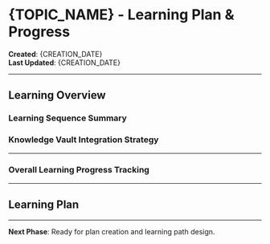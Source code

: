# {TOPIC_NAME} - Learning Plan & Progress

**Created**: {CREATION_DATE}  
**Last Updated**: {CREATION_DATE}

---

## Learning Overview

### Learning Sequence Summary
<!-- 
DESCRIPTION: Provide a high-level overview of the learning journey, showing how phases connect and build upon each other.

CONTENT TO INCLUDE:
- Brief description of each learning phase and its purpose
- How phases build upon previous knowledge
- Overall learning progression logic
- Key dependencies between phases

FORMAT: Use bullet points with phase names and brief descriptions

EXAMPLE:
- **Phase 1 - React Foundation**: Establish core concepts and vocabulary for React development
- **Phase 2 - React Component Building**: Learn to create and structure React components, building on foundation concepts
- **Phase 3 - React State Management**: Implement complex state handling, requiring solid component knowledge from Phase 2
- ...
-->

### Knowledge Vault Integration Strategy
<!--
DESCRIPTION: Document the plan for organizing learning content within the knowledge vault using Maps of Content (MOC).

CONTENT TO INCLUDE:
- MOC note for this learning, and type (existing or newly created)
- MOC structure and organization approach
- Related Notes in vault that coult have connections with this learning topic.  

FORMAT: Use bullet points paragraphs with specific details

EXAMPLE:
- MOC: React.md (newly created)
- MOC Architecture
    - React.md
        - React Componenets.md
        - React State Management.md
        - ...
- Related Contents
    - Frontend Dev.md
    - Vue.md
    - ...
-->

---

### Overall Learning Progress Tracking
<!--
DESCRIPTION: Track completion status of each learning phase with simple progress indicators.

CONTENT TO INCLUDE:
- List of all learning phases with completion status
- Current phase being worked on

FORMAT: Use bullet list with phase names and status indicators

STATUS INDICATORS:
- Complete
- In Progress  
- Pending
- Paused

EXAMPLE:
- **Phase 1 - React Foundation**: Complete
- **Phase 2 - React Component Building**: In Progress  
- **Phase 3 - React State Management**: Pending
- ...

-->


---

## Learning Plan
<!-- Individual learning phases will be generated dynamically by plan command -->
<!-- Each phase follows this standardized format: -->

<!-- 
COMPLETE PHASE EXAMPLES:

### Learning Phase 1: React Foundation

#### Contents
- Understand what React is and its core philosophy
- Learn JSX syntax and how it differs from HTML
- Set up React development environment
- Create your first React application
- Understand the virtual DOM concept

#### Checkpoints
- [ ] Can explain what React is and why it's useful
- [ ] Successfully set up local React development environment
- [ ] Created and rendered your first React component
- [ ] Can write basic JSX syntax without errors
- [ ] Understand the difference between JSX and HTML

#### Knowledge Vault Integration
Create "React Fundamentals.md" note in docs/Knowledge/Tech/ with parent set to MOC React.md. Include subsections for React philosophy, JSX syntax, virtual DOM, and development setup. Link to existing JavaScript notes using wikilinks [[JavaScript ES6]] and [[Web Development]].

#### Resources
- [React Getting Started guide](https://react.dev/learn)
- [**Video Course**: "React Fundamentals" sections 1-2 (Udemy)](https://react.dev/learn/thinking-in-react)
- [**Book**: "Learning React" chapters 1-3](https://www.youtube.com/watch?v=SqcY0GlETPk)
- ...

### Learning Phase 2: React Components

#### Contents
- Learn difference between functional and class components
- Understand props and how to pass data between components
- Practice creating reusable components
- Master component composition patterns
- Implement conditional rendering in components

#### Checkpoints
- [ ] Can create both functional and class components
- [ ] Successfully implemented prop passing between parent and child components
- [ ] Built 3 reusable components from scratch
- [ ] Implemented conditional rendering in multiple scenarios
- [ ] Understand component composition best practices

#### Knowledge Vault Integration
Create "React Components.md" note in docs/Knowledge/Tech/ with parent set to MOC React.md. Include subsections for functional vs class components, props, composition patterns, and conditional rendering. Connect to "React Fundamentals.md" using wikilinks and reference [[JavaScript Functions]].

#### Resources
- [passing-props-to-a-component](https://react.dev/learn/passing-props-to-a-component)
- ...
- 
-->

---

**Next Phase**: Ready for plan creation and learning path design.